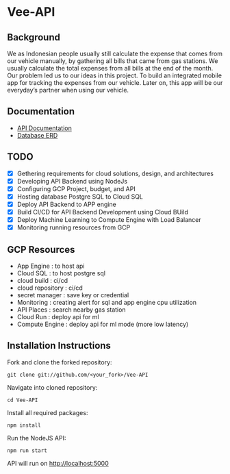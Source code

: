 # Vee-API

## Background

We as Indonesian people usually still calculate the expense that comes from our vehicle manually, by gathering all bills that came from gas stations. We usually calculate the total expenses from all bills at the end of the month. Our problem led us to our ideas in this project. To build an integrated mobile app for tracking the expenses from our vehicle. Later on, this app will be our everyday’s partner when using our vehicle.

## Documentation

- [API Documentation](https://documenter.getpostman.com/view/14640466/Uz5MFZqa#55535879-eec6-49a0-899d-de696afce2c0)
- [Database ERD](./dokumentasi/erd/v1.0.0.png)

## TODO

- [x] Gethering requirements for cloud solutions, design, and architectures
- [x] Developing API Backend using NodeJs
- [x] Configuring GCP Project, budget, and API
- [x] Hosting database Postgre SQL to Cloud SQL
- [x] Deploy API Backend to APP engine
- [x] Build CI/CD for API Backend Development using Cloud BUild
- [x] Deploy Machine Learning to Compute Engine with Load Balancer
- [x] Monitoring running resources from GCP

## GCP Resources

- App Engine : to host api
- Cloud SQL : to host postgre sql
- cloud build : ci/cd
- cloud repository : ci/cd
- secret manager : save key or credential
- Monitoring : creating alert for sql and app engine cpu utilization
- API Places : search nearby gas station
- Cloud Run : deploy api for ml
- Compute Engine : deploy api for ml mode (more low latency)

## Installation Instructions

Fork and clone the forked repository:

```shell
git clone git://github.com/<your_fork>/Vee-API
```

Navigate into cloned repository:

```shell
cd Vee-API
```

Install all required packages:

```shell
npm install
```

Run the NodeJS API:

```shell
npm run start
```

API will run on [http://localhost:5000](http://localhost:5000)
